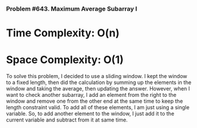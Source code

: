 
### Problem #643. Maximum Average Subarray I

# Time Complexity: O(n)
# Space Complexity: O(1)

To solve this problem, I decided to use a sliding window. I kept the window to a fixed length, then did the calculation by summing up the elements in the window and taking the average, then updating the answer. However, when I want to check another subarray, I add an element from the right to the window and remove one from the other end at the same time to keep the length constraint valid. To add all of these elements, I am just using a single variable. So, to add another element to the window, I just add it to the current variable and subtract from it at  same time.
